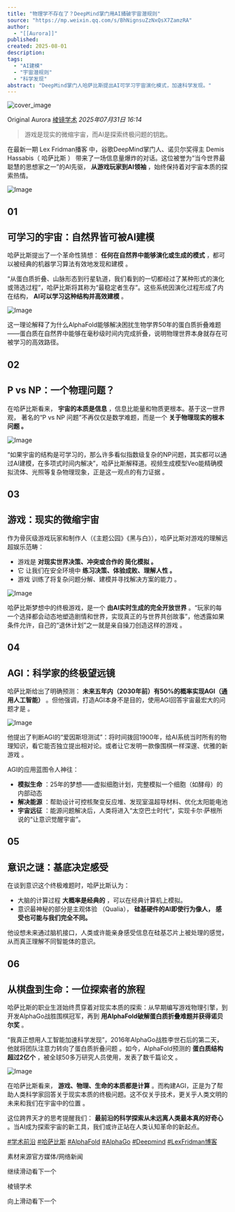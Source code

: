 ```yaml
---
title: "物理学不存在了？DeepMind掌门用AI捅破宇宙潜规则"
source: "https://mp.weixin.qq.com/s/BhNignsuZzNxQsX7ZamzRA"
author:
  - "[[Aurora]]"
published:
created: 2025-08-01
description:
tags:
  - "AI建模"
  - "宇宙潜规则"
  - "科学发现"
abstract: "DeepMind掌门人哈萨比斯提出AI可学习宇宙演化模式，加速科学发现。"
---
```

![cover_image](https://mmbiz.qpic.cn/sz_mmbiz_jpg/FNez74bhicNKAF4DrZgwrBoo77d3exib5eo4yw6iaVB28PGUj7y16oicGictWUAQNkx4euGcjF5CxIXhCcTlfT22ROw/0?wx_fmt=jpeg)

Original Aurora [棱镜学术](https://mp.weixin.qq.com/s/) *2025年07月31日 16:14*

> 游戏是现实的微缩宇宙，而AI是探索终极问题的钥匙。

在最新一期 Lex Fridman播客 中，谷歌DeepMind掌门人、诺贝尔奖得主 Demis Hassabis（ 哈萨比斯 ） 带来了一场信息量爆炸的对话。这位被誉为“当今世界最聪慧的思想家之一”的AI先驱， **从游戏玩家到AI领袖** ，始终保持着对宇宙本质的探索热情。

![Image](https://mmbiz.qpic.cn/sz_mmbiz_png/FNez74bhicNKAF4DrZgwrBoo77d3exib5e6WZfpqyFpUSjksAMV8npCXiaWmQp3BTicC45Ae5CofxMTHd77jebU0AA/640?wx_fmt=png&from=appmsg&randomid=rhogv3cv&tp=webp&wxfrom=5&wx_lazy=1)

  

## 01

## 可学习的宇宙：自然界皆可被AI建模

  

哈萨比斯提出了一个革命性猜想： **任何在自然界中能够演化或生成的模式** ，都可以被经典的机器学习算法有效地发现和建模 。

“从蛋白质折叠、山脉形态到行星轨道，我们看到的一切都经过了某种形式的演化或筛选过程”，哈萨比斯将其称为“最稳定者生存”。这些系统因演化过程形成了内在结构， **AI可以学习这种结构并高效建模** 。

![Image](https://mmbiz.qpic.cn/sz_mmbiz_png/FNez74bhicNKAF4DrZgwrBoo77d3exib5ezNib7N2Qvmia03AHtO9IQ06qVCibiaMPjaJgbsxrsYkdwxmMZLXVyUArzA/640?wx_fmt=png&from=appmsg&randomid=wpd14mz7&tp=webp&wxfrom=5&wx_lazy=1)

这一理论解释了为什么AlphaFold能够解决困扰生物学界50年的蛋白质折叠难题——蛋白质在自然界中能够在毫秒级时间内完成折叠，说明物理世界本身就存在可被学习的高效路径。  
  

  

## 02

## P vs NP：一个物理问题？

  

在哈萨比斯看来， **宇宙的本质是信息** ，信息比能量和物质更根本。基于这一世界观， 著名的“P vs NP 问题”不再仅仅是数学难题，而是一个 **关于物理现实的根本问题 。**

![Image](https://mmbiz.qpic.cn/sz_mmbiz_png/FNez74bhicNKAF4DrZgwrBoo77d3exib5en9ljdgN6aT2dcLRjpZmU01aFGBPD2l8W90NUTCWkHKeDdb4MyibR96Q/640?wx_fmt=png&from=appmsg&randomid=ntmiimij&tp=webp&wxfrom=5&wx_lazy=1)

“如果宇宙的结构是可学习的，那么许多看似指数级复杂的NP问题，其实都可以通过AI建模，在多项式时间内解决”，哈萨比斯解释道。视频生成模型Veo能精确模拟流体、光照等复杂物理现象，正是这一观点的有力证据 。

## 03

## 游戏：现实的微缩宇宙

作为骨灰级游戏玩家和制作人（《主题公园》《黑与白》），哈萨比斯对游戏的理解远超娱乐范畴：

- 游戏是 **对现实世界决策、冲突或合作的 简化模拟 。**
- 它 让我们在安全环境中 **练习决策、体验成败、理解人性 。**
- 游戏 训练了将复杂问题分解、建模并寻找解决方案的能力 。

![Image](https://mmbiz.qpic.cn/sz_mmbiz_png/FNez74bhicNKAF4DrZgwrBoo77d3exib5eZPMWjR5KicCqRAmNERgDwPZlEQ92bLQ2g68yYYno6AYXvn31Ria3cWrQ/640?wx_fmt=png&from=appmsg&randomid=73op17n5&tp=webp&wxfrom=5&wx_lazy=1)

哈萨比斯梦想中的终极游戏，是一个 **由AI实时生成的完全开放世界** 。“玩家的每一个选择都会动态地塑造剧情和世界，实现真正的与世界共创故事”，他透露如果条件允许，自己的“退休计划”之一就是亲自操刀创造这样的游戏 。

## 04

## AGI：科学家的终极望远镜

  

哈萨比斯给出了明确预测： **未来五年内（2030年前）有50%的概率实现AGI（通用人工智能）** 。但他强调，打造AGI本身不是目的，使用AGI回答宇宙最宏大的问题才是 。

![Image](https://mmbiz.qpic.cn/sz_mmbiz_jpg/FNez74bhicNKAF4DrZgwrBoo77d3exib5eURtfLFibjoZeZj95VRu28EDhcYN0udq2oGWRDYXLZDrvvaBcKumrmXw/640?wx_fmt=webp&from=appmsg&randomid=1zavjhsb&tp=webp&wxfrom=5&wx_lazy=1)

他提出了判断AGI的“爱因斯坦测试”：将时间拨回1900年，给AI系统当时所有的物理知识，看它能否独立提出相对论。或者让它发明一款像围棋一样深邃、优雅的新游戏 。

AGI的应用蓝图令人神往：

- **模拟生命** ：25年的梦想——虚拟细胞计划，完整模拟一个细胞（如酵母）的内部动态
- **解决能源** ：帮助设计可控核聚变反应堆、发现室温超导材料、优化太阳能电池
- **宇宙远征** ：能源问题解决后，人类将进入“太空巴士时代”，实现卡尔·萨根所说的“让意识觉醒宇宙”。

## 05

## 意识之谜：基底决定感受

  

在谈到意识这个终极难题时，哈萨比斯认为：

- 大脑的计算过程 **大概率是经典的** ，可以在经典计算机上模拟。
- 意识最神秘的部分是主观体验 （Qualia）， **硅基硬件的AI即使行为像人，** **感受也可能与我们完全不同。**

他设想未来通过脑机接口，人类或许能亲身感受信息在硅基芯片上被处理的感觉，从而真正理解不同智能体的意识。

## 06

## 从棋盘到生命：一位探索者的旅程

  

哈萨比斯的职业生涯始终贯穿着对现实本质的探索：从早期编写游戏物理引擎，到开发AlphaGo战胜围棋冠军，再到 **用AlphaFold破解蛋白质折叠难题并获得诺贝尔奖** 。

“我真正想用人工智能加速科学发现”，2016年AlphaGo战胜李世石后的第二天，他就将团队注意力转向了蛋白质折叠问题 。如今，AlphaFold预测的 **蛋白质结构超过2亿个** ，被全球50多万研究人员使用，发表了数千篇论文 。

![Image](https://mp.weixin.qq.com/s/www.w3.org/2000/svg'%20xmlns:xlink='http://www.w3.org/1999/xlink'%3E%3Ctitle%3E%3C/title%3E%3Cg%20stroke='none'%20stroke-width='1'%20fill='none'%20fill-rule='evenodd'%20fill-opacity='0'%3E%3Cg%20transform='translate(-249.000000,%20-126.000000)'%20fill='%23FFFFFF'%3E%3Crect%20x='249'%20y='126'%20width='1'%20height='1'%3E%3C/rect%3E%3C/g%3E%3C/g%3E%3C/svg%3E)

在哈萨比斯看来， **游戏、物理、生命的本质都是计算** 。而构建AGI，正是为了帮助人类科学家回答关于现实本质的终极问题。这不仅关乎技术，更关乎人类文明的未来和我们在宇宙中的位置 。

这位跨界天才的思考提醒我们： **最前沿的科学探索从未远离人类最本真的好奇心** 。当AI成为探索宇宙的新工具，我们或许正站在人类认知革命的新起点。

  

[#学术前沿](https://mp.weixin.qq.com/s/) [#哈萨比斯](https://mp.weixin.qq.com/s/) [#AlphaFold](https://mp.weixin.qq.com/s/) [#AlphaGo](https://mp.weixin.qq.com/s/) [#Deepmind](https://mp.weixin.qq.com/s/) [#LexFridman博客](https://mp.weixin.qq.com/s/)  

素材来源官方媒体/网络新闻

继续滑动看下一个

棱镜学术

向上滑动看下一个